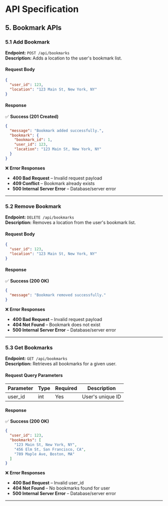 # API Specification

## **5. Bookmark APIs**

### **5.1 Add Bookmark**
**Endpoint:** `POST /api/bookmarks`  
**Description:** Adds a location to the user's bookmark list.

#### **Request Body**
```json
{
  "user_id": 123,
  "location": "123 Main St, New York, NY"
}
```

#### **Response**
✅ **Success (201 Created)**
```json
{
  "message": "Bookmark added successfully.",
  "bookmark": {
    "bookmark_id": 1,
    "user_id": 123,
    "location": "123 Main St, New York, NY"
  }
}
```

❌ **Error Responses**
- **400 Bad Request** – Invalid request payload
- **409 Conflict** – Bookmark already exists
- **500 Internal Server Error** – Database/server error

---

### **5.2 Remove Bookmark**
**Endpoint:** `DELETE /api/bookmarks`  
**Description:** Removes a location from the user's bookmark list.

#### **Request Body**
```json
{
  "user_id": 123,
  "location": "123 Main St, New York, NY"
}
```

#### **Response**
✅ **Success (200 OK)**
```json
{
  "message": "Bookmark removed successfully."
}
```

❌ **Error Responses**
- **400 Bad Request** – Invalid request payload
- **404 Not Found** – Bookmark does not exist
- **500 Internal Server Error** – Database/server error

---

### **5.3 Get Bookmarks**
**Endpoint:** `GET /api/bookmarks`  
**Description:** Retrieves all bookmarks for a given user.

#### **Request Query Parameters**
| Parameter | Type   | Required | Description        |
|-----------|--------|----------|--------------------|
| user_id   | int    | Yes      | User's unique ID   |

#### **Response**
✅ **Success (200 OK)**
```json
{
  "user_id": 123,
  "bookmarks": [
    "123 Main St, New York, NY",
    "456 Elm St, San Francisco, CA",
    "789 Maple Ave, Boston, MA"
  ]
}
```

❌ **Error Responses**
- **400 Bad Request** – Invalid user_id
- **404 Not Found** – No bookmarks found for user
- **500 Internal Server Error** – Database/server error

---

